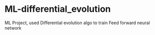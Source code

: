 # ML-differential_evolution
ML Project, used Differential evolution algo to train Feed forward neural network
